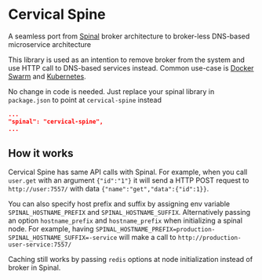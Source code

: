 # Cervical Spine

A seamless port from [Spinal](https://github.com/jitta/spinal) broker architecture to broker-less DNS-based microservice architecture

This library is used as an intention to remove broker from the system and use HTTP call to DNS-based services instead. Common use-case is [Docker Swarm](https://docs.docker.com/engine/swarm/) and [Kubernetes](https://kubernetes.io/).

No change in code is needed. Just replace your spinal library in `package.json` to point at `cervical-spine` instead

```json
...
"spinal": "cervical-spine",
...
```

## How it works

Cervical Spine has same API calls with Spinal. For example, when you call `user.get` with an argument `{"id":"1"}` it will send a HTTP POST request to `http://user:7557/` with data `{"name":"get","data":{"id":1}}`.

You can also specify host prefix and suffix by assigning env variable `SPINAL_HOSTNAME_PREFIX` and `SPINAL_HOSTNAME_SUFFIX`. Alternatively passing an option `hostname_prefix` and `hostname_prefix` when initializing a spinal node. For example, having `SPINAL_HOSTNAME_PREFIX=production- SPINAL_HOSTNAME_SUFFIX=-service` will make a call to `http://production-user-service:7557/`

Caching still works by passing `redis` options at node initialization instead of broker in Spinal.